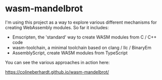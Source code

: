 # wasm-mandelbrot

I'm using this project as a way to explore various different mechanisms for creating WebAssembly modules. So far it includes:

 - Emscripten, the 'standard' way to create WASM modules from C / C++ code
 - wasm-toolchain, a minimal toolchain based on clang / llc / BinaryEm
 - AssemblyScript, create WASM modules from TypeScript

You can see the various approaches in action here:

https://colineberhardt.github.io/wasm-mandelbrot/